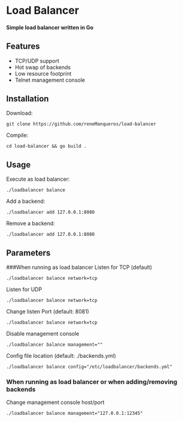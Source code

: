 # Load Balancer
#### Simple load balancer written in Go

## Features
- TCP/UDP support
- Hot swap of backends
- Low resource footprint
- Telnet management console

## Installation
Download:
```shell
git clone https://github.com/reneManqueros/load-balancer
```

Compile:
```shell
cd load-balancer && go build .
````

## Usage

Execute as load balancer:
```shell
./loadbalancer balance
```

Add a backend:
```shell
./loadbalancer add 127.0.0.1:8080
```

Remove a backend:
```shell
./loadbalancer add 127.0.0.1:8080
```

## Parameters 
###When running as load balancer
Listen for TCP (default)
```shell
./loadbalancer balance network=tcp
```

Listen for UDP
```shell
./loadbalancer balance network=tcp
```

Change listen Port (default: 8081)
```shell
./loadbalancer balance network=tcp
```

Disable management console
```shell
./loadbalancer balance management=""
```

Config file location (default: ./backends.yml)
```shell
./loadbalancer balance config="/etc/loadbalancer/backends.yml"
```

### When running as load balancer or when adding/removing backends
Change management console host/port
```shell
./loadbalancer balance management="127.0.0.1:12345"
```
 

